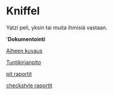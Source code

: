 # Kniffel
Yatzi peli, yksin tai muita ihmisiä vastaan.

'**Dokumentointi**

[Aiheen kuvaus](/dokumentointi/aiheenKuvausJaRakenne.md)

[Tuntikirjanpito](/dokumentointi/tuntikirjanpito.md)

[pit raportit](/dokumentointi/pit)

[checkstyle raportit](/dokumentointi/checkstyle)



